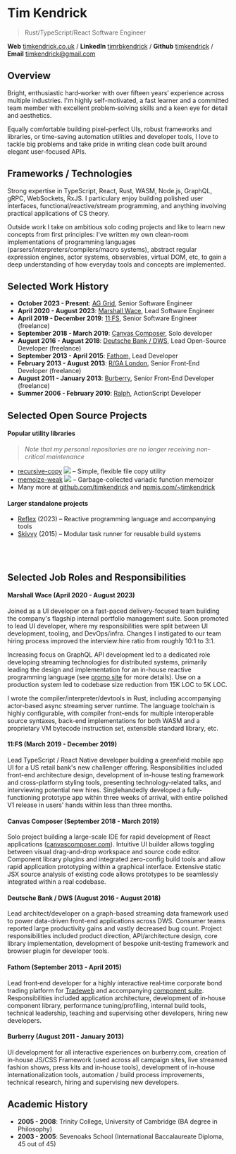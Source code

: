 # Tim Kendrick
> Rust/TypeScript/React Software Engineer

**Web**&nbsp;[timkendrick.co.uk](https://timkendrick.co.uk/) / **LinkedIn**&nbsp;[timrbkendrick](https://www.linkedin.com/in/timrbkendrick) / **Github**&nbsp;[timkendrick](https://github.com/timkendrick) / **Email**&nbsp;[timkendrick@gmail.com](mailto:timkendrick@gmail.com)


## Overview

Bright, enthusiastic hard‑worker with over fifteen years’ experience across multiple industries. I'm highly self-motivated, a fast learner and a committed team member with excellent problem‑solving skills and a keen eye for detail and aesthetics.

Equally comfortable building pixel-perfect UIs, robust frameworks and libraries, or time-saving automation utilities and developer tools, I love to tackle big problems and take pride in writing clean code built around elegant user-focused APIs.

## Frameworks / Technologies

Strong expertise in TypeScript, React, Rust, WASM, Node.js, GraphQL, gRPC, WebSockets, RxJS. I particulary enjoy building polished user interfaces, functional/reactive/stream programming, and anything involving practical applications of CS theory.

Outside work I take on ambitious solo coding projects and like to learn new concepts from first principles: I've written my own clean-room implementations of programming languages (parsers/interpreters/compilers/macro systems), abstract regular expression engines, actor systems, observables, virtual DOM, etc, to gain a deep understanding of how everyday tools and concepts are implemented.

## Selected Work History

- **October 2023 - Present**: [AG Grid](https://www.ag-grid.com/), Senior Software Engineer
- **April 2020 - August 2023**: [Marshall Wace](https://www.mwam.com/), Lead Software Engineer
- **April 2019 - December 2019**: [11:FS](https://www.11fs.com/), Senior Software Engineer (freelance)
- **September 2018 - March 2019**: [Canvas Composer](https://www.canvascomposer.com/), Solo developer
- **August 2016 - August 2018**: [Deutsche Bank / DWS](http://dws.com/), Lead Open-Source Developer (freelance)
- **September 2013 - April 2015**: [Fathom](http://fathomlondon.com/), Lead Developer
- **February 2013 - August 2013**: [R/GA London](http://rga.com/offices/london), Senior Front‑End Developer (freelance)
- **August 2011 - January 2013**: [Burberry](http://uk.burberry.com/), Senior Front‑End Developer (freelance)
- **Summer 2006 - February 2010**: [Ralph](http://ralphandco.com/), ActionScript Developer

## Selected Open Source Projects

#### Popular utility libraries

> _Note that my personal repositories are no longer receiving non-critical maintenance_

- [recursive-copy](https://www.npmjs.com/package/recursive-copy) ![](https://img.shields.io/npm/dm/recursive-copy.svg) – Simple, flexible file copy utility
- [memoize-weak](https://www.npmjs.com/package/memoize-weak) ![](https://img.shields.io/npm/dm/memoize-weak.svg) – Garbage-collected variadic function memoizer
- Many more at [github.com/timkendrick](https://github.com/timkendrick) and [npmjs.com/~timkendrick](https://www.npmjs.com/~timkendrick)

#### Larger standalone projects

- [Reflex](https://timkendrick.co.uk/reflex) (2023) – Reactive programming language and accompanying tools
- [Skivvy](https://github.com/skivvyjs/skivvy) (2015) – Modular task runner for reusable build systems

<br/><br/>

## Selected Job Roles and Responsibilities

#### Marshall Wace (April 2020 - August 2023)

Joined as a UI developer on a fast-paced delivery-focused team building the company's flagship internal portfolio management suite. Soon promoted to lead UI developer, where my responsibilities were split between UI development, tooling, and DevOps/infra. Changes I instigated to our team hiring process improved the interview:hire ratio from roughly 10:1 to 3:1.

Increasing focus on GraphQL API development led to a dedicated role developing streaming technologies for distributed systems, primarily leading the design and implementation for an in-house reactive programming language (see [promo site](https://timkendrick.co.uk/reflex) for more details). Use on a production system led to codebase size reduction from 15K LOC to 5K LOC.

I wrote the compiler/interpreter/devtools in Rust, including accompanying actor-based async streaming server runtime. The language toolchain is highly configurable, with compiler front-ends for multiple interoperable source syntaxes, back-end implementations for both WASM and a proprietary VM bytecode instruction set, extensible standard library, etc.

#### 11:FS (March 2019 - December 2019)

Lead TypeScript / React Native developer building a greenfield mobile app UI for a US retail bank's new challenger offering. Responsibilities included front-end architecture design, development of in-house testing framework and cross-platform styling tools, presenting technology-related talks, and interviewing potential new hires. Singlehandedly developed a fully-functioning prototype app within three weeks of arrival, with entire polished V1 release in users' hands within less than three months.

#### Canvas Composer (September 2018 - March 2019)

Solo project building a large-scale IDE for rapid development of React applications ([canvascomposer.com](https://www.canvascomposer.com)). Intuitive UI builder allows toggling between visual drag-and-drop workspace and source code editor. Component library plugins and integrated zero-config build tools and allow rapid application prototyping within a graphical interface. Extensive static JSX source analysis of existing code allows prototypes to be seamlessly integrated within a real codebase.

#### Deutsche Bank / DWS (August 2016 - August 2018)

Lead architect/developer on a graph-based streaming data framework used to power data-driven front-end applications across DWS. Consumer teams reported large productivity gains and vastly decreased bug count. Project responsibilities included product direction, API/architecture design, core library implementation, development of bespoke unit-testing framework and browser plugin for developer tools.

#### Fathom (September 2013 - April 2015)

Lead front‑end developer for a highly interactive real‑time corporate bond trading platform for [Tradeweb](http://tradeweb.com/) and accompanying [component suite](https://www.fathomlondon.com/supergrid). Responsibilities included application architecture, development of in‑house component library, performance tuning/profiling, internal build tools, technical leadership, teaching and supervising other developers, hiring new developers.

#### Burberry (August 2011 - January 2013)

UI development for all interactive experiences on burberry.com, creation of in-house JS/CSS Framework (used across all campaign sites, live streamed fashion shows, press kits and in‑house tools), development of in-house internationalization tools, automation / build process improvements, technical research, hiring and supervising new developers.

## Academic History
- **2005 - 2008**: Trinity College, University of Cambridge (BA degree in Philosophy)
- **2003 - 2005**: Sevenoaks School (International Baccalaureate Diploma, 45 out of 45)
